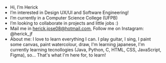 -  Hi, I’m Herick
-  I’m interested in Design UX/UI and Software Engineering!
-  I’m currently in a Computer Science College (UFPB)
-  I’m looking to collaborate in projects and little jobs :)
-  Mail me in herick.jose08@hotmail.com, Follow me on Instagram: @herick_jf
-  About me: I love to learn everything I can. I play guitar, I sing, I paint some canvas, paint watercolour, draw, I'm learning japanese, I'm currently learning tecnollogies (Java, Python, C, HTML, CSS, JavaScript, Figma), so... That's what I'm here for, to learn!
<!---
Herickjf/Herickjf is a ✨ special ✨ repository because its `README.md` (this file) appears on your GitHub profile.
You can click the Preview link to take a look at your changes.
--->
